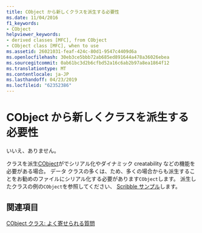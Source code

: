 ```yaml
---
title: CObject から新しくクラスを派生する必要性
ms.date: 11/04/2016
f1_keywords:
- CObject
helpviewer_keywords:
- derived classes [MFC], from CObject
- CObject class [MFC], when to use
ms.assetid: 26021031-feaf-424c-80d1-9547c4409d6a
ms.openlocfilehash: 30eb3ce5bbb72ab685ed891644a478a36026ebea
ms.sourcegitcommit: 0ab61bc3d2b6cfbd52a16c6ab2b97a8ea1864f12
ms.translationtype: MT
ms.contentlocale: ja-JP
ms.lasthandoff: 04/23/2019
ms.locfileid: "62352386"
---
```

# <a name="do-i-have-to-derive-new-classes-from-cobject"></a>CObject から新しくクラスを派生する必要性

いいえ、ありません。

クラスを派生[CObject](../mfc/reference/cobject-class.md)がでシリアル化やダイナミック creatability などの機能を必要がある場合。 データ クラスの多くは、ため、多くの場合からも派生することをお勧めのファイルにシリアル化する必要があります`CObject`します。 派生したクラスの例の`CObject`を参照してください、 [Scribble サンプル](../overview/visual-cpp-samples.md)します。

## <a name="see-also"></a>関連項目

[CObject クラス: よく寄せられる質問](../mfc/cobject-class-frequently-asked-questions.md)
